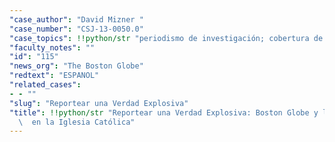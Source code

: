 ```yaml
---
"case_author": "David Mizner "
"case_number": "CSJ-13-0050.0"
"case_topics": !!python/str "periodismo de investigación; cobertura de religión"
"faculty_notes": ""
"id": "115"
"news_org": "The Boston Globe"
"redtext": "ESPANOL"
"related_cases":
- - ""
"slug": "Reportear una Verdad Explosiva"
"title": !!python/str "Reportear una Verdad Explosiva: Boston Globe y los Abusos Sexuales\
  \  en la Iglesia Católica"
---
```

